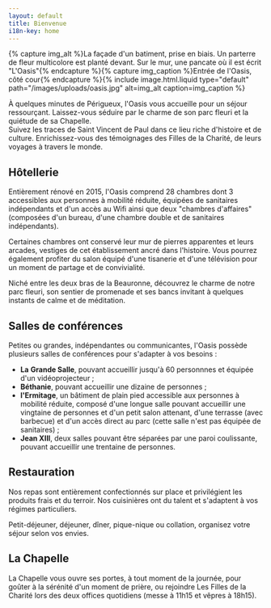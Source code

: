 ```yaml
---
layout: default
title: Bienvenue
i18n-key: home
---
```

{% capture img_alt %}La façade d'un batiment, prise en biais. Un parterre de fleur multicolore est planté devant. Sur le mur, une pancate où il est écrit &quot;L'Oasis&quot;{% endcapture %}{% capture img_caption %}Entrée de l'Oasis, côté cour{% endcapture %}{% include image.html.liquid type="default" path="/images/uploads/oasis.jpg" alt=img_alt caption=img_caption %}

À quelques minutes de Périgueux, l'Oasis vous accueille pour un séjour ressourçant. Laissez-vous séduire par le charme de son parc fleuri et la quiétude de sa Chapelle.\
Suivez les traces de Saint Vincent de Paul dans ce lieu riche d'histoire et de culture. Enrichissez-vous des témoignages des Filles de la Charité, de leurs voyages à travers le monde. 

## Hôtellerie

Entièrement rénové en 2015, l'Oasis comprend 28 chambres dont 3 accessibles aux personnes à mobilité réduite, équipées de sanitaires indépendants et d'un accès au Wifi ainsi que deux "chambres d'affaires" (composées d'un bureau, d'une chambre double et de sanitaires indépendants). 

Certaines chambres ont conservé leur mur de pierres apparentes et leurs arcades, vestiges de cet établissement ancré dans l'histoire. Vous pourrez également profiter du salon équipé d'une tisanerie et d'une télévision pour un moment de partage et de convivialité. 

Niché entre les deux bras de la Beauronne, découvrez le charme de notre parc fleuri, son sentier de promenade et ses bancs invitant à quelques instants de calme et de méditation. 

## Salles de conférences

Petites ou grandes, indépendantes ou communicantes, l'Oasis possède plusieurs salles de conférences pour s'adapter à vos besoins : 

* **La** **Grande Salle**, pouvant accueillir jusqu'à 60 personnnes et équipée d'un vidéoprojecteur ;
* **Béthanie**, pouvant accueillir une dizaine de personnes ;
* **l'Ermitage**, un bâtiment de plain pied accessible aux personnes à mobilité réduite, composé d'une longue salle pouvant accueillir une vingtaine de personnes et d'un petit salon attenant, d'une terrasse (avec barbecue) et d'un accès direct au parc (cette salle n'est pas équipée de sanitaires) ;
* **Jean XIII**, deux salles pouvant être séparées par une paroi coulissante, pouvant accueillir une trentaine de personnes.

## Restauration

Nos repas sont entièrement confectionnés sur place et privilégient les produits frais et du terroir. Nos cuisinières ont du talent et s'adaptent à vos régimes particuliers. 

Petit-déjeuner, déjeuner, dîner, pique-nique ou collation, organisez votre séjour selon vos envies. 

## La Chapelle

La Chapelle vous ouvre ses portes, à tout moment de la journée, pour goûter à la sérénité d'un moment de prière, ou rejoindre Les Filles de la Charité lors des deux offices quotidiens (messe à 11h15 et vêpres à 18h15).
